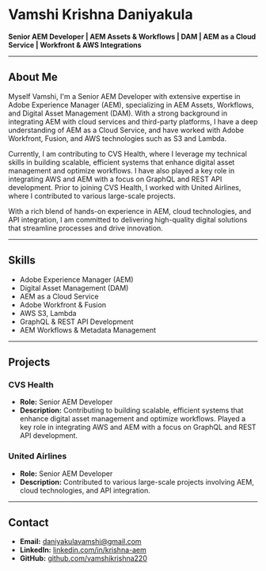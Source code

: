 # Vamshi Krishna Daniyakula
**Senior AEM Developer | AEM Assets & Workflows | DAM | AEM as a Cloud Service | Workfront & AWS Integrations**

---

## About Me
Myself Vamshi, I'm a Senior AEM Developer with extensive expertise in Adobe Experience Manager (AEM), specializing in AEM Assets, Workflows, and Digital Asset Management (DAM). With a strong background in integrating AEM with cloud services and third-party platforms, I have a deep understanding of AEM as a Cloud Service, and have worked with Adobe Workfront, Fusion, and AWS technologies such as S3 and Lambda.

Currently, I am contributing to CVS Health, where I leverage my technical skills in building scalable, efficient systems that enhance digital asset management and optimize workflows. I have also played a key role in integrating AWS and AEM with a focus on GraphQL and REST API development. Prior to joining CVS Health, I worked with United Airlines, where I contributed to various large-scale projects.

With a rich blend of hands-on experience in AEM, cloud technologies, and API integration, I am committed to delivering high-quality digital solutions that streamline processes and drive innovation.

---

## Skills
- Adobe Experience Manager (AEM)
- Digital Asset Management (DAM)
- AEM as a Cloud Service
- Adobe Workfront & Fusion
- AWS S3, Lambda
- GraphQL & REST API Development
- AEM Workflows & Metadata Management

---

## Projects
### CVS Health
- **Role:** Senior AEM Developer
- **Description:** Contributing to building scalable, efficient systems that enhance digital asset management and optimize workflows. Played a key role in integrating AWS and AEM with a focus on GraphQL and REST API development.

### United Airlines
- **Role:** Senior AEM Developer
- **Description:** Contributed to various large-scale projects involving AEM, cloud technologies, and API integration.

---

## Contact
- **Email:** [daniyakulavamshi@gmail.com](mailto:daniyakulavamshi@gmail.com)
- **LinkedIn:** [linkedin.com/in/krishna-aem](https://www.linkedin.com/in/krishna-aem)
- **GitHub:** [github.com/vamshikrishna220](https://github.com/vamshikrishna220)
